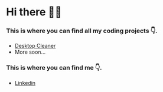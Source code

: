# Hi there 👋🤠

### This is where you can find all my coding projects 👇.

 - [Desktop Cleaner](https://github.com/SidneyRadwan/Desktop_Cleaner)
 - More soon...
 
### This is where you can find me 👇.
 
 - [Linkedin](https://www.linkedin.com/in/sidney-radwan/)

<!--
**SidneyRadwan/SidneyRadwan** is a ✨ _special_ ✨ repository because its `README.md` (this file) appears on your GitHub profile.

Here are some ideas to get you started:

- 🔭 I’m currently working on ...
- 🌱 I’m currently learning ...
- 👯 I’m looking to collaborate on ...
- 🤔 I’m looking for help with ...
- 💬 Ask me about ...
- 📫 How to reach me: ...
- 😄 Pronouns: ...
- ⚡ Fun fact: ...
-->
